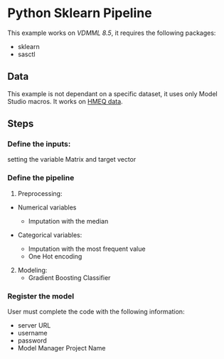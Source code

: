 # Python Sklearn Pipeline

This example works on *VDMML 8.5*, it requires the following packages:

- sklearn
- sasctl

## Data

This example is not dependant on a specific dataset, it uses only Model Studio macros.
It works on [HMEQ data](https://github.com/sassoftware/sas-viya-dmml-pipelines/tree/master/data/hmeq.csv).

## Steps

### Define the inputs: 

setting the variable Matrix and target vector

### Define the pipeline

1. Preprocessing:
 - Numerical variables
    - Imputation with the median

 - Categorical variables:
    - Imputation with the most frequent value
    - One Hot encoding

2. Modeling:
    - Gradient Boosting Classifier

### Register the model

User must complete the code with the following information:

 - server URL
 - username
 - password
 - Model Manager Project Name